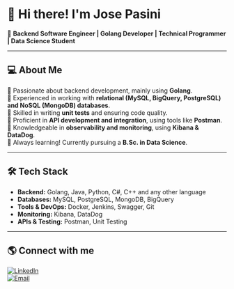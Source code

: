 # 👋 Hi there! I'm Jose Pasini

🚀 **Backend Software Engineer | Golang Developer | Technical Programmer | Data Science Student**  

---  

## 💻 About Me  
🔹 Passionate about backend development, mainly using **Golang**.  
🔹 Experienced in working with **relational (MySQL, BigQuery, PostgreSQL) and NoSQL (MongoDB) databases**.  
🔹 Skilled in writing **unit tests** and ensuring code quality.  
🔹 Proficient in **API development and integration**, using tools like **Postman**.  
🔹 Knowledgeable in **observability and monitoring**, using **Kibana & DataDog**.  
🔹 Always learning! Currently pursuing a **B.Sc. in Data Science**.  

---

## 🛠️ Tech Stack  
- **Backend:** Golang, Java, Python, C#, C++ and any other language 
- **Databases:** MySQL, PostgreSQL, MongoDB, BigQuery  
- **Tools & DevOps:** Docker, Jenkins, Swagger, Git  
- **Monitoring:** Kibana, DataDog  
- **APIs & Testing:** Postman, Unit Testing  

---
<!--  
## 📈 GitHub Stats  
![Your GitHub stats](https://github-readme-stats.vercel.app/api?username=TU-USUARIO&show_icons=true&theme=radical)  
![Top Langs](https://github-readme-stats.vercel.app/api/top-langs/?username=TU-USUARIO&layout=compact&theme=radical)  

---
-->
## 🌎 Connect with me  
[![LinkedIn](https://img.shields.io/badge/LinkedIn-Profile-blue?style=flat&logo=linkedin)](https://www.linkedin.com/in/pasini-jose)  
[![Email](https://img.shields.io/badge/Email-Contact-blue?style=flat&logo=gmail)](mailto:josepasini.17@gmail.com)  
